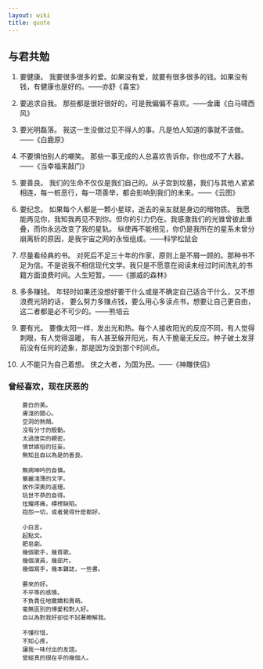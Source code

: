 ```yaml
---
layout: wiki
title: quote
---
```


## 与君共勉
1. 要健康。
   我要很多很多的爱。如果没有爱，就要有很多很多的钱。如果没有钱，有健康也是好的。——亦舒《喜宝》

2. 要追求自我。
   那些都是很好很好的，可是我偏偏不喜欢。——金庸《白马啸西风》

3. 要光明磊落。
   我这一生没做过见不得人的事。凡是怕人知道的事就不该做。——《白鹿原》

4. 不要惧怕别人的嘲笑。
   那些一事无成的人总喜欢告诉你，你也成不了大器。——《当幸福来敲门》

5. 要善良。
   我们的生命不仅仅是我们自己的。从子宫到坟墓，我们与其他人紧紧相连，每一桩恶行，每一项善举，都会影响到我们的未来。——《云图》

6. 要纪念。
   如果每个人都是一颗小星球，逝去的亲友就是身边的暗物质。
我愿能再见你，我知我再见不到你。但你的引力仍在。我感激我们的光锥曾彼此重叠，而你永远改变了我的星轨。
纵使再不能相见，你仍是我所在的星系未曾分崩离析的原因，是我宇宙之网的永恒组成。——科学松鼠会

7. 尽量看经典的书。
对死后不足三十年的作家，原则上是不屑一顾的。那种书不足为信。不是说我不相信现代文学。我只是不愿意在阅读未经过时间洗礼的书籍方面浪费时间。人生短暂。——《挪威的森林》

8. 多多赚钱。
   年轻时如果还没想好要干什么或是不确定自己适合干什么，又不想浪费光阴的话，
要么努力多赚点钱，要么用心多读点书，想要让自己更自由，这二者都是必不可少的。——熊培云

9. 要有光。
   要像太阳一样，发出光和热。每个人接收阳光的反应不同，有人觉得刺眼，有人觉得温暖，
有人甚至躲开阳光，有人干脆毫无反应。种子破土发芽前没有任何的迹象，那是因为没到那个时间点。

10. 人不能只为自己着想。
侠之大者，为国为民。——《神雕侠侣》


### 曾经喜欢，现在厌恶的

        蒼白的美。
        膚淺的關心。
        空洞的熱鬧。
        沒有分寸的殷勤。
        太過唐突的親密。
        憤世嫉俗的狂妄。
        無知且自以為是的善良。
        
        無病呻吟的自憐。
        華麗淺薄的文字。
        故作深奧的道理。
        玩世不恭的自得。
        炫耀疼痛，標榜缺陷。
        抱怨一切，或者覺得什麽都好。
        
        小白言。
        起點文。
        肥皂劇。
        幾個歌手，幾首歌。
        幾個演員，幾部片。 
        幾個寫手，幾本雜誌，一些書。 
        
        要來的好。
        不平等的感情。
        不負責任地撒嬌和賣萌。
        毫無區別的博愛和對人好。
        自以為對我好卻從不試著瞭解我。
        
        不懂珍惜，
        不知心疼，
        讓我一味付出的友誼。
        曾經真的很在乎的幾個人。